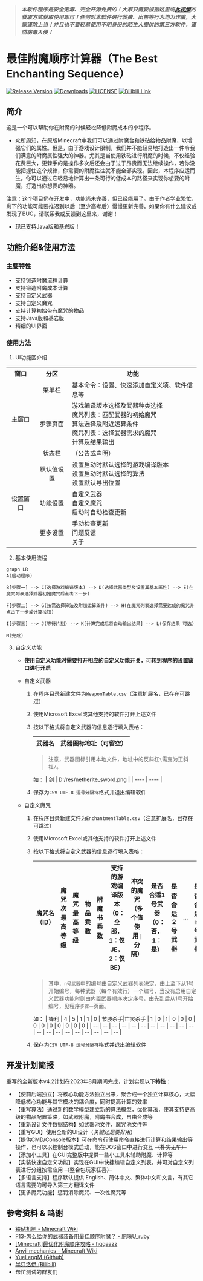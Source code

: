>***本软件程序是安全无毒、完全开源免费的！大家只需要根据这里或[此视频](https://www.bilibili.com/video/BV11T4y1D7c2)的获取方式获取使用即可！任何对本软件进行收费、出售等行为均为诈骗，大家谨防上当！并且也不要轻易使用不明身份的陌生人提供的第三方软件，谨防病毒入侵！***


# 最佳附魔顺序计算器（The Best Enchanting Sequence）

[![Release Version](https://img.shields.io/github/release/Dinosaur-MC/BestEnchSeq.svg?style=plastic)](https://github.com/Dinosaur-MC/BestEnchSeq/releases/latest/)
[![Downloads](https://img.shields.io/github/downloads/Dinosaur-MC/BestEnchSeq/latest/total.svg?style=plastic)](https://github.com/Dinosaur-MC/BestEnchSeq/releases/latest/)
[![LICENSE](https://img.shields.io/github/license/Dinosaur-MC/BestEnchSeq)](LICENSE)
[![Bilibili Link](https://img.shields.io/badge/Bilibili-BV11T4y1D7c2-ff69b4.svg)](https://www.bilibili.com/video/BV11T4y1D7c2)

## 简介
这是一个可以帮助你在附魔的时候轻松降低附魔成本的小程序。

+ 众所周知，在原版Minecraft中我们可以通过附魔台和铁砧给物品附魔，以增强它们的属性。但是，由于游戏设计限制，我们并不能轻易地打造出一件令我们满意的附魔属性强大的神器。尤其是当使用铁砧进行附魔的时候，不仅经验花费巨大，更棘手的是操作多次后还会由于过于昂贵而无法继续操作，若你没能把握住这个规律，你需要的附魔往往就不能全部实现。因此，本程序应运而生。你可以通过它轻易地计算出一条可行的低成本的路径来实现你想要的附魔，打造出你想要的神器。

注意：这个项目仍在开发中，功能尚未完善，但已经能用了。由于作者学业繁忙，剩下的功能可能要推迟到以后（至少高考后）慢慢更新完善。如果你有什么建议或发现了BUG，请联系我或反馈到这里来，谢谢！

+ 现已支持Java版和基岩版！


## 功能介绍&使用方法

### 主要特性

+ 支持锻造附魔流程计算
+ 支持锻造附魔成本计算
+ 支持自定义武器
+ 支持自定义魔咒
+ 支持计算初始带有魔咒的物品
+ 支持Java版和基岩版
+ 精细的UI界面

### 使用方法

1. UI功能区介绍

<table>
 <tr>
  <th>窗口</th>
  <th>分区</th>
  <th>功能</th>
 </tr>
 <tr>
  <td rowspan="3" align="center">主窗口</td>
  <td align="center">菜单栏</td>
  <td>基本命令：设置、快速添加自定义项、软件信息等</td>
 </tr>
 <tr>
  <td align="center">步骤页面</td>
  <td>游戏编译版本选择及武器种类选择<br>魔咒列表：匹配武器的初始魔咒<br>算法选择及附近运算条件<br>魔咒列表：选择武器需求的魔咒<br>计算及结果输出</td>
 </tr>
 <tr>
  <td align="center">状态栏</td>
  <td>（公告或声明）</td>
 </tr>
 <tr>
  <td rowspan="3" align="center">设置窗口</td>
  <td align="center">默认值设置</td>
  <td>设置启动时默认选择的游戏编译版本<br>设置启动时默认选择的算法<br>设置默认导出位置</td>
 </tr>
 <tr>
  <td align="center">功能设置</td>
  <td>自定义武器<br>自定义魔咒<br>启动时自动检查更新</td>
 </tr>
 <tr>
  <td align="center">更多设置</td>
  <td>手动检查更新<br>问题反馈<br>关于</td>
 </tr>
</table>

2. 基本使用流程

```mermaid
graph LR
A(启动程序)

B[步骤一] --> C(选择游戏编译版本) --> D(选择武器类型及设置其基本属性) --> E(在魔咒列表选择武器初始魔咒后点击下一步) 

F[步骤二] --> G(按需选择算法及附加运算条件) --> H(在魔咒列表选择需要达成的魔咒并点击下一步或计算按钮) 

I[步骤三] --> J(等待片刻) --> K[计算完成后将自动输出结果] --> L(保存结果 可选)

M(完成)
```

3. 自定义功能
   + **使用自定义功能时需要打开相应的自定义功能开关，可转到程序的设置窗口进行开启**
   + 自定义武器

     1. 在程序目录新建文件为`WeaponTable.csv`（注意扩展名，已存在可跳过）
     2. 使用Microsoft Excel或其他支持的软件打开上述文件
     3. 按以下格式将自定义武器的信息逐行填入表格：
    
        | 武器名	| 武器图标地址（可留空） |
        | ---- | ---- |
        
        > 注意，武器图标引用本地文件，地址中的反斜杠`\`需变为正斜杠`/`。
       
        如：
        | 剑	| D:/res/netherite_sword.png |
        | ---- | ---- |
     4. 保存为`CSV UTF-8 逗号分隔符`格式并退出编辑软件

   + 自定义魔咒

     1. 在程序目录新建文件为`EnchantmentTable.csv`（注意扩展名，已存在可跳过）
     2. 使用Microsoft Excel或其他支持的软件打开上述文件
     3. 按以下格式将自定义武器的信息逐行填入表格：
    
        | 魔咒名（ID）	| 魔咒次最高等级 | 魔咒最高等级 | 物品乘数 | 附魔书乘数 | 支持的游戏编译版本（0：全部，1：仅JE，2：仅BE） | 冲突的魔咒（多个值使用`\|`分隔） | 是否合适1号武器（0：否，1：是） | 是否合适2号武器 | ... | 是否合适n号武器 |
        | ---- | ---- | ---- | ---- | ---- | ---- | ---- | ---- | ---- | ---- | ---- |
       
        > 其中，`n号武器`中的编号由自定义武器列表决定，由上至下从1号开始编号，每种武器（每个有效行）一个编号，当没有启用自定义武器功能时则由内置武器顺序决定序号，由先到后从1号开始编号，见程序`步骤一`页面。

        如：
        | 锋利 |	4	| 5 |	1 |	1 |	0 |	节肢杀手\|亡灵杀手 |	1 |	0 |	1 |	0 |	0 |	0 |	0 |	0 |	0 |	0 |	0 |	0 |	0 |
        | -- | -- | -- | -- | -- | -- | -- | -- | -- | -- | -- | -- | -- | -- | -- | -- | -- | -- | -- | -- |
     4. 保存为`CSV UTF-8 逗号分隔符`格式并退出编辑软件

## 开发计划简报

重写的全新版本v4.2计划在2023年8月期间完成，计划实现以下**特性**：

+ 【使前后端独立】将核心功能方法独立出来，聚合成一个独立计算核心，大幅降低核心功能与其它模块的耦合度，同时提高计算的效率
+ 【重写算法】通过新的数学模型建立新的算法模型，优化算法，使其支持更高级的物品配置策略，如武器附魔，附魔书合成，自由合成等
+ 【重新设计文件数据结构】如武器池文件、魔咒池文件等
+ 【重写GUI】使用全新的UI设计（*关键还是要好用*）
+ 【提供CMD/Console版本】可在命令行使用命令直接进行计算和结果输出等操作，也可以以控制台模式启动，能在DOS窗口中进行交互 ~~（朴实无华）~~
+ 【添加小工具】在GUI完整版中提供一些小工具来辅助附魔、计算等
+ 【实装快速自定义功能】实现在GUI中快捷编辑自定义列表，并可对自定义列表进行分组按需应用 ~~（整合包玩家狂喜）~~
+ 【多语言支持】程序默认提供 English、简体中文、繁体中文和文言，有其它语言需要的可导入第三方翻译文件
+ 【更多魔咒功能】惩罚消除魔咒、一次性魔咒等

## 参考资料 & 鸣谢

+ [铁砧机制 - Minecraft Wiki](https://minecraft.fandom.com/zh/wiki/%E9%93%81%E7%A0%A7%E6%9C%BA%E5%88%B6)
+ [F13-怎么给你的武器装备用最佳顺序附魔？ - 肥啾U_ruby](https://www.bilibili.com/read/cv14725362)
+ [[Minecraft]最优化附魔顺序攻略 - hqqaazz](https://www.bilibili.com/read/cv9565707)
+ [Anvil mechanics - Minecraft Wiki](https://minecraft.fandom.com/wiki/Anvil_mechanics)
+ [YueLengM (Github)](https://github.com/YueLengM)
+ [半只洛伊 (Bilibili)](https://space.bilibili.com/105384464)
+ 帮忙测试的群友们

